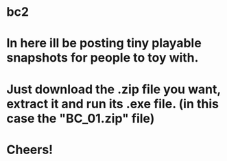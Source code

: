 # bc2

# In here ill be posting tiny playable snapshots for people to toy with.
# Just download the .zip file you want, extract it and run its .exe file. (in this case the "BC_01.zip" file)

# Cheers!
